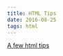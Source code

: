```yaml
---
title: HTML Tips
date: 2016-08-25
tags: html
---
```



[A few html tips](https://hacks.mozilla.org/2016/08/a-few-html-tips/)
